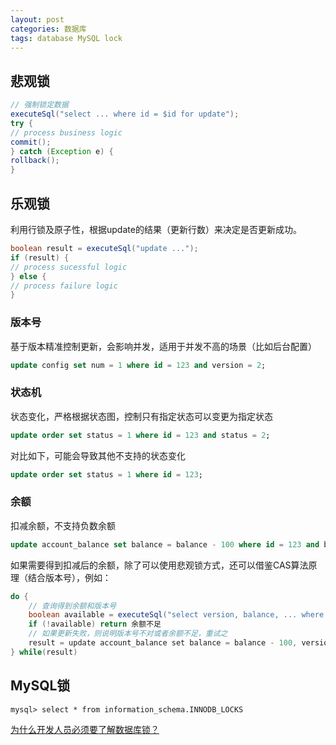 ```yaml
---
layout: post
categories: 数据库
tags: database MySQL lock
---
```


## 悲观锁

```java
// 强制锁定数据
executeSql("select ... where id = $id for update");
try {
// process business logic
commit();
} catch (Exception e) {
rollback();
}
```

## 乐观锁

利用行锁及原子性，根据update的结果（更新行数）来决定是否更新成功。

```java
boolean result = executeSql("update ...");
if (result) {
// process sucessful logic
} else {
// process failure logic
}
```

### 版本号

基于版本精准控制更新，会影响并发，适用于并发不高的场景（比如后台配置）

```sql
update config set num = 1 where id = 123 and version = 2;
```

### 状态机

状态变化，严格根据状态图，控制只有指定状态可以变更为指定状态

```sql
update order set status = 1 where id = 123 and status = 2;
```

对比如下，可能会导致其他不支持的状态变化

```sql
update order set status = 1 where id = 123;
```

### 余额

扣减余额，不支持负数余额

```sql
update account_balance set balance = balance - 100 where id = 123 and balance >= 100;
```

如果需要得到扣减后的余额，除了可以使用悲观锁方式，还可以借鉴CAS算法原理（结合版本号），例如：

```java
do {
    // 查询得到余额和版本号
	boolean available = executeSql("select version, balance, ... where id = $id and balance >= 100");
	if (!available) return 余额不足
    // 如果更新失败，则说明版本号不对或者余额不足，重试之
	result = update account_balance set balance = balance - 100, version = version + 1 where id = 123 and version = $version and balance >= 100";
} while(result)
```

## MySQL锁

```mysql
mysql> select * from information_schema.INNODB_LOCKS
```



[为什么开发人员必须要了解数据库锁？](https://github.com/javagrowing/JGrowing/blob/master/%E8%AE%A1%E7%AE%97%E6%9C%BA%E5%9F%BA%E7%A1%80/%E6%95%B0%E6%8D%AE%E5%BA%93/mysql/%E4%B8%BA%E4%BB%80%E4%B9%88%E5%BC%80%E5%8F%91%E4%BA%BA%E5%91%98%E5%BF%85%E9%A1%BB%E8%A6%81%E4%BA%86%E8%A7%A3%E6%95%B0%E6%8D%AE%E5%BA%93%E9%94%81%EF%BC%9F.md)